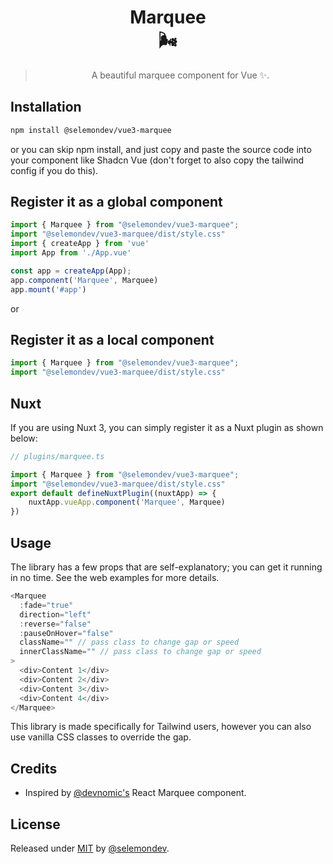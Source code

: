 <div align="center">

# Marquee <br> 🌬️

> A beautiful marquee component for Vue ✨.

</div>

## Installation

```bash
npm install @selemondev/vue3-marquee
```
or you can skip npm install, and just copy and paste the source code into your component like Shadcn Vue (don't forget to also copy the tailwind config if you do this).

## Register it as a global component

```js
import { Marquee } from "@selemondev/vue3-marquee";
import "@selemondev/vue3-marquee/dist/style.css"
import { createApp } from 'vue'
import App from './App.vue'

const app = createApp(App);
app.component('Marquee', Marquee)
app.mount('#app')
```

or 

## Register it as a local component

```js
import { Marquee } from "@selemondev/vue3-marquee";
import "@selemondev/vue3-marquee/dist/style.css"
```

## Nuxt

If you are using Nuxt 3, you can simply register it as a Nuxt plugin as shown below:

```ts
// plugins/marquee.ts

import { Marquee } from "@selemondev/vue3-marquee";
import "@selemondev/vue3-marquee/dist/style.css"
export default defineNuxtPlugin((nuxtApp) => {
    nuxtApp.vueApp.component('Marquee', Marquee)
})
```

## Usage

The library has a few props that are self-explanatory; you can get it running in no time. See the web examples for more details.

```js
<Marquee
  :fade="true"
  direction="left"
  :reverse="false"
  :pauseOnHover="false"
  className="" // pass class to change gap or speed
  innerClassName="" // pass class to change gap or speed
>
  <div>Content 1</div>
  <div>Content 2</div>
  <div>Content 3</div>
  <div>Content 4</div>
</Marquee>
```

This library is made specifically for Tailwind users, however you can also use vanilla CSS classes to override the gap.

## Credits

- Inspired by [@devnomic's](https://github.com/devnomic) React Marquee component.

## License

Released under [MIT](/LICENSE) by [@selemondev](https://github.com/selemondev).

